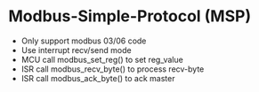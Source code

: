 # Modbus-Simple-Protocol (MSP)

* Only support modbus 03/06 code
* Use interrupt recv/send mode
* MCU call modbus_set_reg() to set reg_value
* ISR call modbus_recv_byte() to process recv-byte
* ISR call modbus_ack_byte() to ack master 
